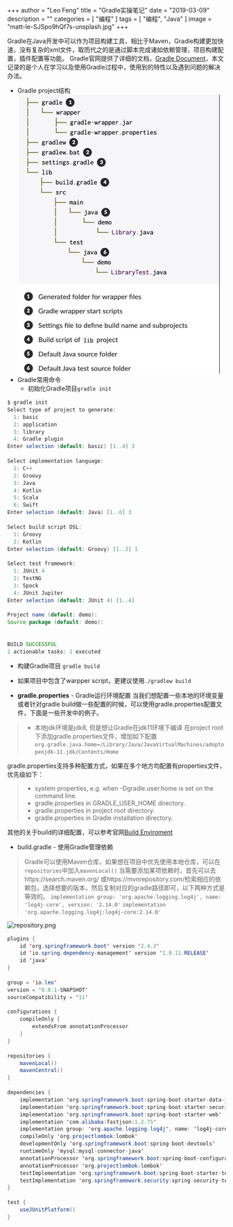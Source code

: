+++
author = "Leo Feng"
title = "Gradle实操笔记"
date = "2019-03-09"
description = ""
categories = [
    "编程"
]
tags = [
    "编程",
    "Java"
]
image = "matt-le-SJSpo9hQf7s-unsplash.jpg"
+++

Gradle在Java开发中可以作为项目构建工具，相比于Maven，Gradle构建更加快速，没有复杂的xml文件，取而代之的是通过脚本完成诸如依赖管理，项目构建配置，插件配置等功能。
Gradle官网提供了详细的文档，[Gradle Document](https://docs.gradle.org/current/userguide/userguide.html)，本文记录的是个人在学习以及使用Gradle过程中，使用到的特性以及遇到问题的解决办法。
- Gradle project结构
![gradle_structure](gradle_structure.jpg)
- Gradle常用命令
    -  初始化Gradle项目```gradle init```
      
```gradle
$ gradle init
Select type of project to generate:
  1: basic
  2: application
  3: library
  4: Gradle plugin
Enter selection (default: basic) [1..4] 3

Select implementation language:
  1: C++
  2: Groovy
  3: Java
  4: Kotlin
  5: Scala
  6: Swift
Enter selection (default: Java) [1..6] 3

Select build script DSL:
  1: Groovy
  2: Kotlin
Enter selection (default: Groovy) [1..2] 1

Select test framework:
  1: JUnit 4
  2: TestNG
  3: Spock
  4: JUnit Jupiter
Enter selection (default: JUnit 4) [1..4]

Project name (default: demo):
Source package (default: demo):


BUILD SUCCESSFUL
2 actionable tasks: 2 executed
```
  -  构建Gradle项目 ```gradle build```
   - 如果项目中包含了warpper script，更建议使用```./gradlew build```
 
- **gradle.properties** - Gradle运行环境配置
当我们想配置一些本地的环境变量或者针对gradle build做一些配置的时候，可以使用gradle.properties配置文件，下面是一些开发中的例子。
> - 本地jdk环境是jdk8, 但是想让Gradle在jdk11环境下编译
>     在project root下添加gradle.properties文件，增加如下配置
```org.gradle.java.home=/Library/Java/JavaVirtualMachines/adoptopenjdk-11.jdk/Contents/Home```

gradle.properties支持多种配置方式，如果在多个地方均配置有properties文件，优先级如下：
>- system properties, e.g. when -Dgradle.user.home is set on the command line.
>- gradle.properties in GRADLE_USER_HOME directory.
>- gradle.properties in project root directory.
>- gradle.properties in Gradle installation directory.

其他的关于build的详细配置，可以参考官网[Build Enviroment](https://docs.gradle.org/current/userguide/build_environment.html)
- build.gradle - 使用Gradle管理依赖

>Gradle可以使用Maven仓库，如果想在项目中优先使用本地仓库，可以在```repositories```中加入```mavenLocal()```
> 当需要添加某项依赖时，首先可以去https://search.maven.org/ 或https://mvnrepository.com/检索相应的依赖包，选择想要的版本，然后复制对应的gradle路径即可，以下两种方式是等效的。
 ```implementation group: 'org.apache.logging.log4j', name: 'log4j-core', version: '2.14.0'```
 ```implementation 'org.apache.logging.log4j:log4j-core:2.14.0'```

![repository.png](repository.jpg)
```java
plugins {
	id 'org.springframework.boot' version '2.4.3'
	id 'io.spring.dependency-management' version '1.0.11.RELEASE'
	id 'java'
}

group = 'io.leo'
version = '0.0.1-SNAPSHOT'
sourceCompatibility = '11'

configurations {
	compileOnly {
		extendsFrom annotationProcessor
	}
}

repositories {
	mavenLocal()
	mavenCentral()
}

dependencies {
	implementation 'org.springframework.boot:spring-boot-starter-data-jpa'
	implementation 'org.springframework.boot:spring-boot-starter-security'
	implementation 'org.springframework.boot:spring-boot-starter-web'
	implementation 'com.alibaba:fastjson:1.2.75'
	implementation group: 'org.apache.logging.log4j', name: 'log4j-core', version: '2.14.0'
	compileOnly 'org.projectlombok:lombok'
	developmentOnly 'org.springframework.boot:spring-boot-devtools'
	runtimeOnly 'mysql:mysql-connector-java'
	annotationProcessor 'org.springframework.boot:spring-boot-configuration-processor'
	annotationProcessor 'org.projectlombok:lombok'
	testImplementation 'org.springframework.boot:spring-boot-starter-test'
	testImplementation 'org.springframework.security:spring-security-test'
}

test {
	useJUnitPlatform()
}
```

